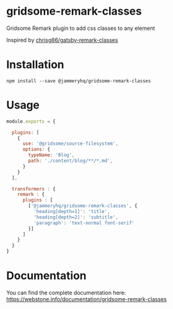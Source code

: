 # gridsome-remark-classes
Gridsome Remark plugin to add css classes to any element

Inspired by [chrisg86/gatsby-remark-classes](https://github.com/chrisg86/gatsby-remark-classes)

# Installation

```
npm install --save @jammeryhq/gridsome-remark-classes
```

# Usage

```js
module.exports = {

  plugins: [
    {
      use: '@gridsome/source-filesystem',
      options: {
        typeName: 'Blog',
        path: './content/blog/**/*.md',
      }
    }
  ],

  transformers : {
    remark : {
      plugins : [
        ['@jammeryhq/gridsome-remark-classes', {
          'heading[depth=1]': 'title',
          'heading[depth=2]': 'subtitle',
          'paragraph': 'text-normal font-serif'
        }]
      ]
    }
  }
}
```
# Documentation

You can find the complete documentation here: https://webstone.info/documentation/gridsome-remark-classes
